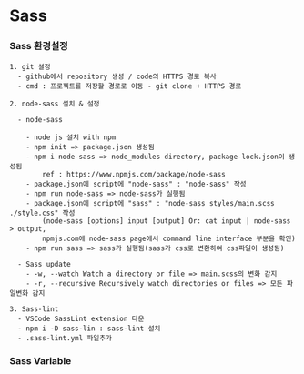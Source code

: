 # Sass

### Sass 환경설정

    1. git 설정
      - github에서 repository 생성 / code의 HTTPS 경로 복사
      - cmd : 프로젝트를 저장할 경로로 이동 - git clone + HTTPS 경로

    2. node-sass 설치 & 설정

      - node-sass

        - node js 설치 with npm
        - npm init => package.json 생성됨
        - npm i node-sass => node_modules directory, package-lock.json이 생성됨
            ref : https://www.npmjs.com/package/node-sass
        - package.json에 script에 "node-sass" : "node-sass" 작성
        - npm run node-sass => node-sass가 실행됨
        - package.json에 script에 "sass" : "node-sass styles/main.scss ./style.css" 작성
            (node-sass [options] input [output] Or: cat input | node-sass > output,
            npmjs.com에 node-sass page에서 command line interface 부분을 확인)
        - npm run sass => sass가 실행됨(sass가 css로 변환하여 css파일이 생성됨)

      - Sass update
        - -w, --watch Watch a directory or file => main.scss의 변화 감지
        - -r, --recursive Recursively watch directories or files => 모든 파일변화 감지

    3. Sass-lint
      - VSCode SassLint extension 다운
      - npm i -D sass-lin : sass-lint 설치
      - .sass-lint.yml 파일추가

### Sass Variable
